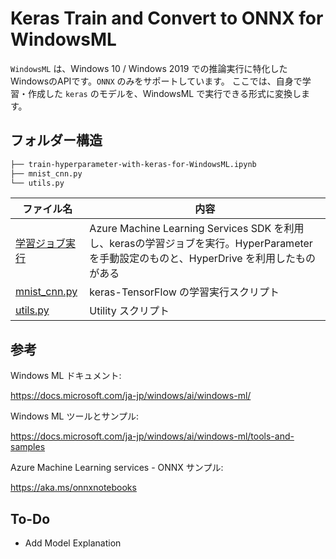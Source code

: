 # Keras Train and Convert to ONNX for WindowsML

`WindowsML` は、Windows 10 / Windows 2019 での推論実行に特化した WindowsのAPIです。`ONNX` のみをサポートしています。
ここでは、自身で学習・作成した `keras` のモデルを、WindowsML で実行できる形式に変換します。

## フォルダー構造

```bash
├── train-hyperparameter-with-keras-for-WindowsML.ipynb
├── mnist_cnn.py
└── utils.py
```

| ファイル名                               | 内容 |
| ---------------------------------------- | ----------------- |
| [学習ジョブ実行](train-hyperparameter-with-keras-for-WindowsML.ipynb)  | Azure Machine Learning Services SDK を利用し、kerasの学習ジョブを実行。HyperParameterを手動設定のものと、HyperDrive を利用したものがある              | 
| [mnist_cnn.py](mnist_cnn.py) | keras-TensorFlow の学習実行スクリプト |   
| [utils.py](utils.py) | Utility スクリプト   |  

## 参考

Windows ML ドキュメント:

https://docs.microsoft.com/ja-jp/windows/ai/windows-ml/

Windows ML ツールとサンプル:

https://docs.microsoft.com/ja-jp/windows/ai/windows-ml/tools-and-samples

Azure Machine Learning services - ONNX サンプル:

https://aka.ms/onnxnotebooks

## To-Do
- Add Model Explanation